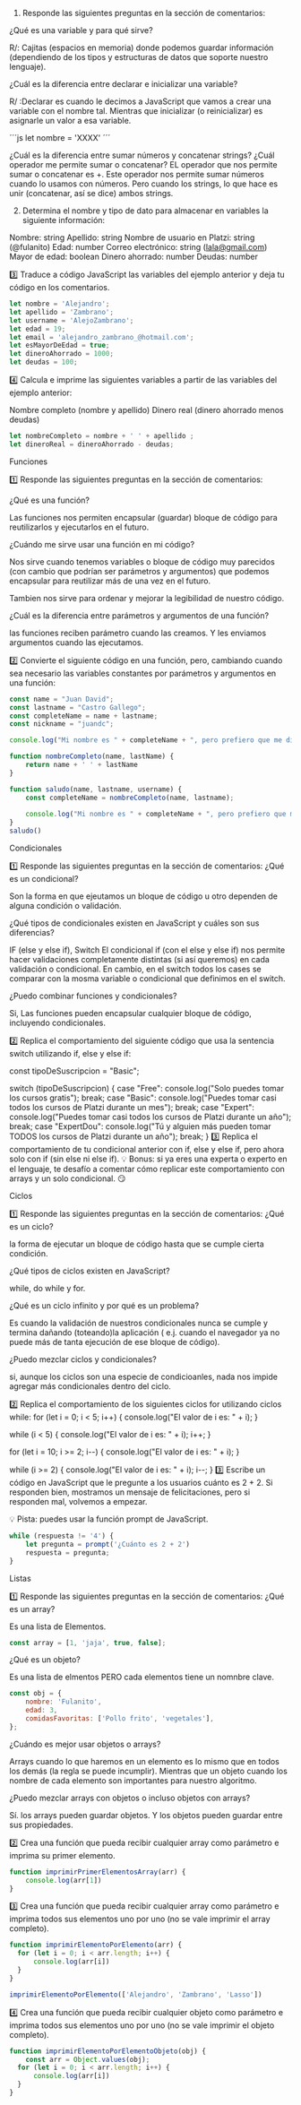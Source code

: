 1) Responde las siguientes preguntas en la sección de comentarios:

¿Qué es una variable y para qué sirve?

R/: Cajitas (espacios en memoria) donde podemos guardar información (dependiendo de los tipos y estructuras de datos que soporte nuestro lenguaje).

¿Cuál es la diferencia entre declarar e inicializar una variable?

R/ :Declarar es cuando le decimos a JavaScript que vamos a crear una variable con el nombre tal. Mientras que inicializar (o reinicializar) es asignarle un valor a esa variable.

´´´js
let nombre = 'XXXX' 
´´´

¿Cuál es la diferencia entre sumar números y concatenar strings?
¿Cuál operador me permite sumar o concatenar?
EL operador que nos permite sumar o concatenar es +. Este operador nos permite sumar números cuando lo usamos con números. Pero cuando los strings, lo que hace es unir (concatenar, así se dice) ambos strings.

2) Determina el nombre y tipo de dato para almacenar en variables la siguiente información:

Nombre: string
Apellido: string
Nombre de usuario en Platzi: string (@fulanito)
Edad: number
Correo electrónico: string (lala@gmail.com)
Mayor de edad: boolean
Dinero ahorrado: number
Deudas: number

3️⃣ Traduce a código JavaScript las variables del ejemplo anterior y deja tu código en los comentarios.

```js
let nombre = 'Alejandro';
let apellido = 'Zambrano';
let username = 'AlejoZambrano';
let edad = 19;
let email = 'alejandro_zambrano_@hotmail.com';
let esMayorDeEdad = true;
let dineroAhorrado = 1000;
let deudas = 100;
```
4️⃣ Calcula e imprime las siguientes variables a partir de las variables del ejemplo anterior:


Nombre completo (nombre y apellido)
Dinero real (dinero ahorrado menos deudas)


```js
let nombreCompleto = nombre + ' ' + apellido ;
let dineroReal = dineroAhorrado - deudas; 
```

Funciones

1️⃣ Responde las siguientes preguntas en la sección de comentarios:

¿Qué es una función?

Las funciones nos permiten encapsular (guardar) bloque de código para reutilizarlos y ejecutarlos en el futuro. 

¿Cuándo me sirve usar una función en mi código?

Nos sirve cuando tenemos variables o bloque de código muy parecidos (con cambio que podrían ser parámetros y argumentos) que podemos encapsular para reutilizar más de una vez en el futuro. 

Tambien nos sirve para ordenar y mejorar la legibilidad de nuestro código.

¿Cuál es la diferencia entre parámetros y argumentos de una función?

las funciones reciben parámetro cuando las creamos. Y les enviamos argumentos cuando las ejecutamos.

2️⃣ Convierte el siguiente código en una función, pero, cambiando cuando sea necesario las variables constantes por parámetros y argumentos en una función:

```js
const name = "Juan David";
const lastname = "Castro Gallego";
const completeName = name + lastname;
const nickname = "juandc";

console.log("Mi nombre es " + completeName + ", pero prefiero que me digas " + nickname + ".");
```

```js
function nombreCompleto(name, lastName) {
    return name + ' ' + lastName 
}

function saludo(name, lastname, username) {
    const completeName = nombreCompleto(name, lastname);
    
    console.log("Mi nombre es " + completeName + ", pero prefiero que me digas " + username + ".");    
}
saludo()
```

Condicionales

1️⃣ Responde las siguientes preguntas en la sección de comentarios:
¿Qué es un condicional?

Son la forma en que ejeutamos un bloque de código u otro dependen de alguna condición o validación.

¿Qué tipos de condicionales existen en JavaScript y cuáles son sus diferencias?

IF (else y else if), Switch
El condicional if (con el else y else if) nos permite hacer validaciones completamente distintas (si así queremos) en cada validación o condicional. En cambio, en el switch todos los cases se comparar con la mosma variable o condicional que definimos en el switch.

¿Puedo combinar funciones y condicionales?

Si, Las funciones pueden encapsular cualquier bloque de código, incluyendo condicionales.


2️⃣ Replica el comportamiento del siguiente código que usa la sentencia switch utilizando if, else y else if:

const tipoDeSuscripcion = "Basic";

switch (tipoDeSuscripcion) {
   case "Free":
       console.log("Solo puedes tomar los cursos gratis");
       break;
   case "Basic":
       console.log("Puedes tomar casi todos los cursos de Platzi durante un mes");
       break;
   case "Expert":
       console.log("Puedes tomar casi todos los cursos de Platzi durante un año");
       break;
   case "ExpertDou":
       console.log("Tú y alguien más pueden tomar TODOS los cursos de Platzi durante un año");
       break;
}
3️⃣ Replica el comportamiento de tu condicional anterior con if, else y else if, pero ahora solo con if (sin else ni else if).
💡 Bonus: si ya eres una experta o experto en el lenguaje, te desafío a comentar cómo replicar este comportamiento con arrays y un solo condicional. 😏

Ciclos

1️⃣ Responde las siguientes preguntas en la sección de comentarios:
¿Qué es un ciclo?

la forma de ejecutar un bloque de código hasta que se cumple cierta condición.

¿Qué tipos de ciclos existen en JavaScript?

while, do while y for.

¿Qué es un ciclo infinito y por qué es un problema?

Es cuando la validación de nuestros condicionales nunca se cumple y termina dañando (toteando)la aplicación ( e.j. cuando el navegador ya no puede más de tanta ejecución de ese bloque de código).


¿Puedo mezclar ciclos y condicionales?

si, aunque los ciclos son una especie de condicioanles, nada nos impide agregar más condicionales dentro del ciclo.

2️⃣ Replica el comportamiento de los siguientes ciclos for utilizando ciclos while:
for (let i = 0; i < 5; i++) {
    console.log("El valor de i es: " + i);
}

while (i < 5) {
    console.log("El valor de i es: " + i);
    i++;
}

for (let i = 10; i >= 2; i--) {
    console.log("El valor de i es: " + i);
}

while (i >= 2) {
    console.log("El valor de i es: " + i);
    i--;
}
3️⃣ Escribe un código en JavaScript que le pregunte a los usuarios cuánto es 2 + 2. Si responden bien, mostramos un mensaje de felicitaciones, pero si responden mal, volvemos a empezar.

💡 Pista: puedes usar la función prompt de JavaScript.

```js
while (respuesta != '4') {
    let pregunta = prompt('¿Cuánto es 2 + 2')
    respuesta = pregunta;
}
```

Listas

1️⃣ Responde las siguientes preguntas en la sección de comentarios:
¿Qué es un array?

Es una lista de Elementos. 

```js
const array = [1, 'jaja', true, false];
```

¿Qué es un objeto?

Es una lista de elmentos PERO cada elementos tiene un nomnbre clave.

```js
const obj = {
    nombre: 'Fulanito',
    edad: 3,
    comidasFavoritas: ['Pollo frito', 'vegetales'],
};
```

¿Cuándo es mejor usar objetos o arrays?

Arrays cuando lo que haremos en un elemento es lo mismo  que en todos los demás (la regla se puede incumplir). Mientras que un objeto cuando los nombre de cada elemento son importantes para nuestro algoritmo.

¿Puedo mezclar arrays con objetos o incluso objetos con arrays?

Sí. los arrays pueden guardar objetos. Y los objetos pueden guardar entre sus propiedades. 

2️⃣ Crea una función que pueda recibir cualquier array como parámetro e imprima su primer elemento.


```js
function imprimirPrimerElementosArray(arr) {
    console.log(arr[1])
}
```


3️⃣ Crea una función que pueda recibir cualquier array como parámetro e imprima todos sus elementos uno por uno (no se vale imprimir el array completo).


```js
function imprimirElementoPorElemento(arr) {
  for (let i = 0; i < arr.length; i++) {
      console.log(arr[i])     
  }
}

imprimirElementoPorElemento(['Alejandro', 'Zambrano', 'Lasso'])

```

4️⃣ Crea una función que pueda recibir cualquier objeto como parámetro e imprima todos sus elementos uno por uno (no se vale imprimir el objeto completo).

```js
function imprimirElementoPorElementoObjeto(obj) {
    const arr = Object.values(obj);
  for (let i = 0; i < arr.length; i++) {
      console.log(arr[i])
  }
}
```
